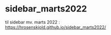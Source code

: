 # sidebar_marts2022

til sidebar mv. marts 2022 : https://hrosenskjold.github.io/sidebar_marts2022/
